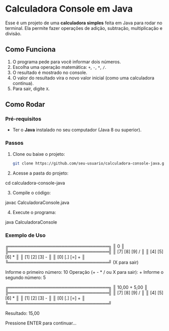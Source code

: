 # Calculadora Console em Java

Esse é um projeto de uma **calculadora simples** feita em Java para rodar no terminal. Ela permite fazer operações de adição, subtração, multiplicação e divisão.

## Como Funciona

1. O programa pede para você informar dois números.
2. Escolha uma operação matemática: `+`, `-`, `*`, `/`.
3. O resultado é mostrado no console.
4. O valor do resultado vira o novo valor inicial (como uma calculadora contínua).
5. Para sair, digite `X`.

## Como Rodar

### Pré-requisitos

- Ter o **Java** instalado no seu computador (Java 8 ou superior).

### Passos

1. Clone ou baixe o projeto:
   ```bash
   git clone https://github.com/seu-usuario/calculadora-console-java.git
   
2. Acesse a pasta do projeto:

cd calculadora-console-java


3. Compile o código:

javac CalculadoraConsole.java


4. Execute o programa:

java CalculadoraConsole

### Exemplo de Uso
╔════════════════════════════════╗
║                              0 ║
╠════════════════════════════════╣
║ [7] [8] [9]   /                ║
║ [4] [5] [6]   *                ║
║ [1] [2] [3]   -                ║
║ [0] [.] [=]   +                ║
╚════════════════════════════════╝
          (X para sair)

Informe o primeiro número: 10
Operação (+ - * / ou X para sair): +
Informe o segundo número: 5

╔════════════════════════════════╗
║  10,00 + 5,00                  ║
╠════════════════════════════════╣
║ [7] [8] [9]   /                ║
║ [4] [5] [6]   *                ║
║ [1] [2] [3]   -                ║
║ [0] [.] [=]   +                ║
╚════════════════════════════════╝

Resultado: 15,00

Pressione ENTER para continuar...
